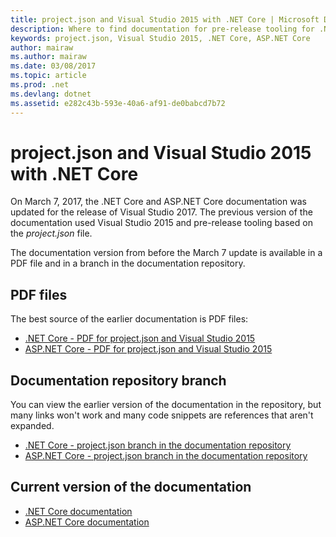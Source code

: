 ```yaml
---
title: project.json and Visual Studio 2015 with .NET Core | Microsoft Docs
description: Where to find documentation for pre-release tooling for .NET Core and ASP.NET Core (project.json and Visual Studio 2015).
keywords: project.json, Visual Studio 2015, .NET Core, ASP.NET Core
author: mairaw
ms.author: mairaw
ms.date: 03/08/2017
ms.topic: article
ms.prod: .net
ms.devlang: dotnet
ms.assetid: e282c43b-593e-40a6-af91-de0babcd7b72
---
```


# project.json and Visual Studio 2015 with .NET Core

On March 7, 2017, the .NET Core and ASP.NET Core documentation was updated for the release of Visual Studio 2017. The previous version of the documentation used Visual Studio 2015 and pre-release tooling based on the *project.json* file.

The documentation version from before the March 7 update is available in a PDF file and in a branch in the documentation repository.

## PDF files

The best source of the earlier documentation is PDF files:

* [.NET Core - PDF for project.json and Visual Studio 2015](https://github.com/dotnet/docs/blob/project.json/net-core-project-json.pdf)
* [ASP.NET Core - PDF for project.json and Visual Studio 2015](https://github.com/aspnet/Docs/blob/master/aspnetcore/common/_static/aspnet-core-project-json.pdf)

## Documentation repository branch

You can view the earlier version of the documentation in the repository, but many links won't work and many code snippets are references that aren't expanded.

* [.NET Core - project.json branch in the documentation repository](https://github.com/dotnet/docs/tree/project.json/docs)
* [ASP.NET Core - project.json branch in the documentation repository](https://github.com/aspnet/Docs/tree/project.json/aspnetcore)

## Current version of the documentation

* [.NET Core documentation](https://docs.microsoft.com/en-us/dotnet/articles/core/)
* [ASP.NET Core documentation](https://docs.microsoft.com/en-us/aspnet/core/)
